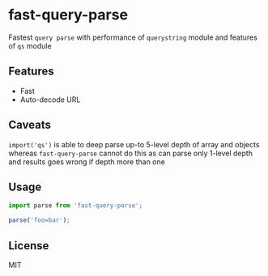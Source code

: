 # fast-query-parse

Fastest `query parse` with performance of `querystring` module and features of `qs` module

## Features

- Fast
- Auto-decode URL

## Caveats

`import('qs')` is able to deep parse up-to 5-level depth of array and objects whereas `fast-query-parse` cannot do this as can parse only 1-level depth and results goes wrong if depth more than one

## Usage

```js
import parse from 'fast-query-parse';

parse('foo=bar');
```

## License

MIT
